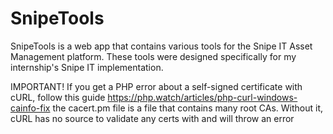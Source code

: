 # SnipeTools
SnipeTools is a web app that contains various tools for the Snipe IT Asset Management platform. These tools were designed specifically for my internship's Snipe IT implementation.

IMPORTANT! If you get a PHP error about a self-signed certificate with cURL, follow this guide https://php.watch/articles/php-curl-windows-cainfo-fix
the cacert.pm file is a file that contains many root CAs. Without it, cURL has no source to validate any certs with and will throw an error
